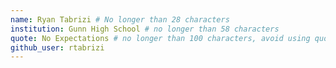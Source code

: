 ```yaml
---
name: Ryan Tabrizi # No longer than 28 characters
institution: Gunn High School # no longer than 58 characters
quote: No Expectations # no longer than 100 characters, avoid using quotes(") to guarantee the format remains the same.
github_user: rtabrizi
---
```


